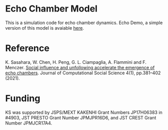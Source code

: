 # Echo Chamber Model
This is a simulation code for echo chamber dynamics. Echo Demo, a simple version of this model is avaiable [here](https://osome.iu.edu/demos/echo/).

# Reference
K. Sasahara, W. Chen, H. Peng, G. L. Ciampaglia, A. Flammini and  F. Menczer. [Social influence and unfollowing accelerate the emergence of echo chambers](https://doi.org/10.1007/s42001-020-00084-7). Journal of Computational Social Science 4(1), pp.381–402 (2021).

# Funding
KS was supported by JSPS/MEXT KAKENHI Grant Numbers JP17H06383 in #4903, JST PRESTO Grant Number JPMJPR16D6, and JST CREST Grant Number JPMJCR17A4.
